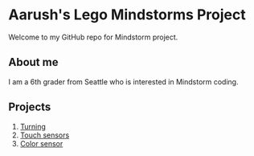 # Aarush's Lego Mindstorms Project

Welcome to my GitHub repo for Mindstorm project.

## About me
I am a 6th grader from Seattle who is interested in Mindstorm coding.

## Projects

1. [Turning](Turning)
2. [Touch sensors](Touch-sensors)
3. [Color sensor](Color-sensors)

